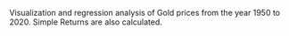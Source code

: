 Visualization and regression analysis of Gold prices from the year 1950 to 2020. Simple Returns are also calculated.


